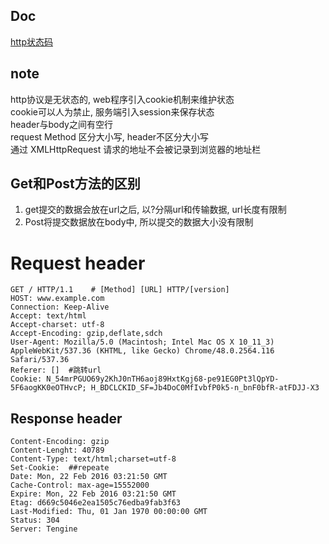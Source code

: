 ## Doc
[http状态码](https://zh.wikipedia.org/wiki/HTTP%E7%8A%B6%E6%80%81%E7%A0%81)

## note
http协议是无状态的, web程序引入cookie机制来维护状态  
cookie可以人为禁止, 服务端引入session来保存状态  
header与body之间有空行  
request Method 区分大小写, header不区分大小写  
通过 XMLHttpRequest 请求的地址不会被记录到浏览器的地址栏  

## Get和Post方法的区别
1. get提交的数据会放在url之后, 以?分隔url和传输数据, url长度有限制
2. Post将提交数据放在body中, 所以提交的数据大小没有限制


# Request header
```
GET / HTTP/1.1    # [Method] [URL] HTTP/[version]
HOST: www.example.com
Connection: Keep-Alive
Accept: text/html
Accept-charset: utf-8
Accept-Encoding: gzip,deflate,sdch
User-Agent: Mozilla/5.0 (Macintosh; Intel Mac OS X 10_11_3) AppleWebKit/537.36 (KHTML, like Gecko) Chrome/48.0.2564.116 Safari/537.36
Referer: []  #跳转url
Cookie: N_54mrPGUO69y2KhJ0nTH6aoj89HxtKgj68-pe91EG0Pt3lQpYD-5F6aogKK0eOTHvcP; H_BDCLCKID_SF=Jb4DoC0MfIvbfP0k5-n_bnF0bfR-atFDJJ-X3 
```



## Response header
```
Content-Encoding: gzip
Content-Lenght: 40789
Content-Type: text/html;charset=utf-8
Set-Cookie:  ##repeate
Date: Mon, 22 Feb 2016 03:21:50 GMT
Cache-Control: max-age=15552000
Expire: Mon, 22 Feb 2016 03:21:50 GMT
Etag: d669c5046e2ea1505c76edba9fab3f63
Last-Modified: Thu, 01 Jan 1970 00:00:00 GMT
Status: 304 
Server: Tengine

```

